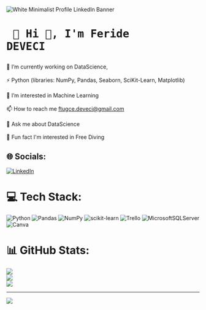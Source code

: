 ![White Minimalist Profile LinkedIn Banner](https://github.com/feridetugce/feridetugce/assets/115112456/c4062cd1-e53d-400d-aaca-928b76f5223b)
# <pre>                  💫 Hi 👋, I'm Feride DEVECI

🔭 I’m currently working on DataScience,<br><br>
⚡ Python (libraries: NumPy, Pandas, Seaborn, SciKit-Learn, Matplotlib)<br><br>
👀 I’m interested in Machine Learning<br><br>
📫 How to reach me ftugce.deveci@gmail.com<br><br>
💬 Ask me about DataScience<br><br>
👯 Fun fact I'm interested in Free Diving


## 🌐 Socials:
[![LinkedIn](https://img.shields.io/badge/LinkedIn-%230077B5.svg?logo=linkedin&logoColor=white)](https://linkedin.com/in/https://www.linkedin.com/in/feride-tugce-deveci-bayraktar/) 

# 💻 Tech Stack:
![Python](https://img.shields.io/badge/python-3670A0?style=plastic&logo=python&logoColor=ffdd54) ![Pandas](https://img.shields.io/badge/pandas-%23150458.svg?style=plastic&logo=pandas&logoColor=white) ![NumPy](https://img.shields.io/badge/numpy-%23013243.svg?style=plastic&logo=numpy&logoColor=white) ![scikit-learn](https://img.shields.io/badge/scikit--learn-%23F7931E.svg?style=plastic&logo=scikit-learn&logoColor=white) ![Trello](https://img.shields.io/badge/Trello-%23026AA7.svg?style=plastic&logo=Trello&logoColor=white) ![MicrosoftSQLServer](https://img.shields.io/badge/Microsoft%20SQL%20Sever-CC2927?style=plastic&logo=microsoft%20sql%20server&logoColor=white) ![Canva](https://img.shields.io/badge/Canva-%2300C4CC.svg?style=plastic&logo=Canva&logoColor=white)
# 📊 GitHub Stats:
![](https://github-readme-stats.vercel.app/api?username=feridetugce&theme=dark&hide_border=false&include_all_commits=false&count_private=false)<br/>
![](https://github-readme-streak-stats.herokuapp.com/?user=feridetugce&theme=dark&hide_border=false)<br/>
![](https://github-readme-stats.vercel.app/api/top-langs/?username=feridetugce&theme=dark&hide_border=false&include_all_commits=false&count_private=false&layout=compact)

---
[![](https://visitcount.itsvg.in/api?id=feridetugce&icon=0&color=0)](https://visitcount.itsvg.in)

<!-- Proudly created with GPRM ( https://gprm.itsvg.in ) -->
